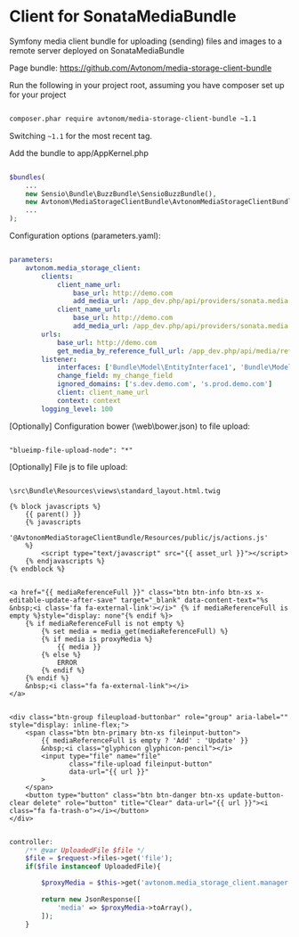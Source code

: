 # Сlient for SonataMediaBundle
Symfony media client bundle for uploading (sending) files and images to a remote server deployed on SonataMediaBundle

Page bundle: https://github.com/Avtonom/media-storage-client-bundle

Run the following in your project root, assuming you have composer set up for your project

```sh

composer.phar require avtonom/media-storage-client-bundle ~1.1

```

Switching `~1.1` for the most recent tag.

Add the bundle to app/AppKernel.php

```php

$bundles(
    ...
    new Sensio\Bundle\BuzzBundle\SensioBuzzBundle(),
    new Avtonom\MediaStorageClientBundle\AvtonomMediaStorageClientBundle(),
    ...
);

```

Configuration options (parameters.yaml):

``` yaml

parameters:
    avtonom.media_storage_client:
        clients:
            client_name_url:
                base_url: http://demo.com
                add_media_url: /app_dev.php/api/providers/sonata.media.provider.url/media
            client_name_url:
                base_url: http://demo.com
                add_media_url: /app_dev.php/api/providers/sonata.media.provider.file/media
        urls:
            base_url: http://demo.com
            get_media_by_reference_full_url: /app_dev.php/api/media/referencefull
        listener:
            interfaces: ['Bundle\Model\EntityInterface1', 'Bundle\Model\EntityInterface2']
            change_field: my_change_field
            ignored_domains: ['s.dev.demo.com', 's.prod.demo.com']
            client: client_name_url
            context: context
        logging_level: 100

```

[Optionally] Configuration bower (\web\bower.json) to file upload:

```

"blueimp-file-upload-node": "*"

```

[Optionally] File js to file upload:

``` twig

\src\Bundle\Resources\views\standard_layout.html.twig

{% block javascripts %}
    {{ parent() }}
    {% javascripts
        '@AvtonomMediaStorageClientBundle/Resources/public/js/actions.js'
    %}
        <script type="text/javascript" src="{{ asset_url }}"></script>
    {% endjavascripts %}
{% endblock %}

```

``` twig

<a href="{{ mediaReferenceFull }}" class="btn btn-info btn-xs x-editable-update-after-save" target="_blank" data-content-text="%s &nbsp;<i class='fa fa-external-link'></i>" {% if mediaReferenceFull is empty %}style="display: none"{% endif %}>
    {% if mediaReferenceFull is not empty %}
        {% set media = media_get(mediaReferenceFull) %}
        {% if media is proxyMedia %}
            {{ media }}
        {% else %}
            ERROR
        {% endif %}
    {% endif %}
    &nbsp;<i class="fa fa-external-link"></i>
</a>

```

``` twig

<div class="btn-group fileupload-buttonbar" role="group" aria-label="" style="display: inline-flex;">
    <span class="btn btn-primary btn-xs fileinput-button">
        {{ mediaReferenceFull is empty ? 'Add' : 'Update' }}
        &nbsp;<i class="glyphicon glyphicon-pencil"></i>
        <input type="file" name="file"
               class="file-upload fileinput-button"
               data-url="{{ url }}"
        >
    </span>
    <button type="button" class="btn btn-danger btn-xs update-button-clear delete" role="button" title="Clear" data-url="{{ url }}"><i class="fa fa-trash-o"></i></button>
</div>

```

``` php

controller:
    /** @var UploadedFile $file */
    $file = $request->files->get('file');
    if($file instanceof UploadedFile){

        $proxyMedia = $this->get('avtonom.media_storage_client.manager')->sendFile($file, $clientName, $context);
    
        return new JsonResponse([
            'media' => $proxyMedia->toArray(),
        ]);
    }
    
```
